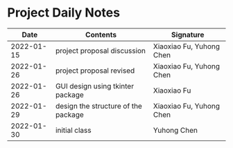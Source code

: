 # Project Daily Notes


| Date | Contents | Signature
| ------ | ------ |  ------ |
| 2022-01-15 | project proposal discussion | Xiaoxiao Fu, Yuhong Chen
| 2022-01-26 | project proposal revised | Xiaoxiao Fu, Yuhong Chen
| 2022-01-26 | GUI design using tkinter package| Xiaoxiao Fu
| 2022-01-29 | design the structure of the package| Xiaoxiao Fu, Yuhong Chen
| 2022-01-30 | initial class| Yuhong Chen
